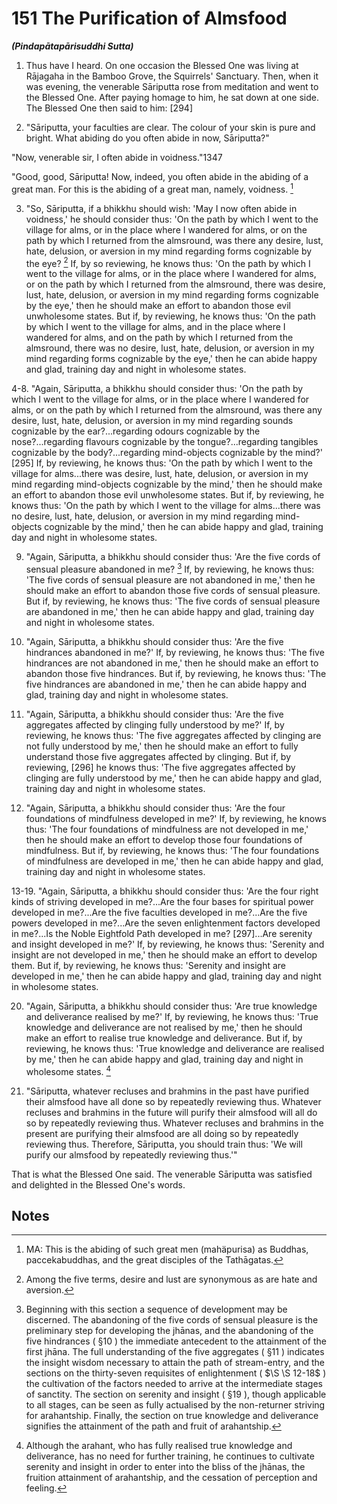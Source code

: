 # 151 The Purification of Almsfood
***(Pindapātapārisuddhi Sutta)***

1. Thus have I heard. On one occasion the Blessed One was living at Rājagaha in the Bamboo Grove, the Squirrels' Sanctuary. Then, when it was evening, the venerable Sāriputta rose from meditation and went to the Blessed One. After paying homage to him, he sat down at one side. The Blessed One then said to him: [294]

2. "Sāriputta, your faculties are clear. The colour of your skin is pure and bright. What abiding do you often abide in now, Sāriputta?"

"Now, venerable sir, I often abide in voidness."1347

"Good, good, Sāriputta! Now, indeed, you often abide in the abiding of a great man. For this is the abiding of a great man, namely, voidness. [^1348]

3. "So, Sāriputta, if a bhikkhu should wish: 'May I now often abide in voidness,' he should consider thus: 'On the path by which I went to the village for alms, or in the place where I wandered for alms, or on the path by which I returned from the almsround, was there any desire, lust, hate, delusion, or aversion in my mind regarding forms cognizable by the eye? [^1349] If, by so reviewing, he knows thus: 'On the path by which I went to the village for alms, or in the place where I wandered for alms, or on the path by which I returned from the almsround, there was desire, lust, hate, delusion, or aversion in my mind regarding forms cognizable by the eye,' then he should make an effort to abandon those evil unwholesome states. But if, by reviewing, he knows thus: 'On the path by which I went to the village for alms, and in the place where I wandered for alms, and on the path by which I returned from the almsround, there was no desire, lust, hate, delusion, or aversion in my mind regarding forms cognizable by the eye,'
then he can abide happy and glad, training day and night in wholesome states.

4-8. "Again, Sāriputta, a bhikkhu should consider thus: 'On the path by which I went to the village for alms, or in the place where I wandered for alms, or on the path by which I returned from the almsround, was there any desire, lust, hate, delusion, or aversion in my mind regarding sounds cognizable by the ear?...regarding odours cognizable by the nose?...regarding flavours cognizable by the tongue?...regarding tangibles cognizable by the body?...regarding mind-objects cognizable by the mind?' [295] If, by reviewing, he knows thus: 'On the path by which I went to the village for alms...there was desire, lust, hate, delusion, or aversion in my mind regarding mind-objects cognizable by the mind,' then he should make an effort to abandon those evil unwholesome states. But if, by reviewing, he knows thus: 'On the path by which I went to the village for alms...there was no desire, lust, hate, delusion, or aversion in my mind regarding mind-objects cognizable by the mind,' then he can abide happy and glad, training day and night in wholesome states.

9. "Again, Sāriputta, a bhikkhu should consider thus: 'Are the five cords of sensual pleasure abandoned in me? [^1350] If, by reviewing, he knows thus: 'The five cords of sensual pleasure are not abandoned in me,' then he should make an effort to abandon those five cords of sensual pleasure. But if, by reviewing, he knows thus: 'The five cords of sensual pleasure are abandoned in me,' then he can abide happy and glad, training day and night in wholesome states.

10. "Again, Sāriputta, a bhikkhu should consider thus: 'Are the five hindrances abandoned in me?' If, by reviewing, he knows thus: 'The five hindrances are not abandoned in me,' then he should make an effort to abandon those five hindrances. But if, by reviewing, he knows thus: 'The five hindrances are abandoned in me,' then he can abide happy and glad, training day and night in wholesome states.

11. "Again, Sāriputta, a bhikkhu should consider thus: 'Are the five aggregates affected by clinging fully understood by me?' If, by reviewing, he knows thus: 'The five aggregates affected by clinging are not fully understood by me,' then he
should make an effort to fully understand those five aggregates affected by clinging. But if, by reviewing, [296] he knows thus: 'The five aggregates affected by clinging are fully understood by me,' then he can abide happy and glad, training day and night in wholesome states.

12. "Again, Sāriputta, a bhikkhu should consider thus: 'Are the four foundations of mindfulness developed in me?' If, by reviewing, he knows thus: 'The four foundations of mindfulness are not developed in me,' then he should make an effort to develop those four foundations of mindfulness. But if, by reviewing, he knows thus: 'The four foundations of mindfulness are developed in me,' then he can abide happy and glad, training day and night in wholesome states.

13-19. "Again, Sāriputta, a bhikkhu should consider thus: 'Are the four right kinds of striving developed in me?...Are the four bases for spiritual power developed in me?...Are the five faculties developed in me?...Are the five powers developed in me?...Are the seven enlightenment factors developed in me?...Is the Noble Eightfold Path developed in me? [297]...Are serenity and insight developed in me?' If, by reviewing, he knows thus: 'Serenity and insight are not developed in me,' then he should make an effort to develop them. But if, by reviewing, he knows thus: 'Serenity and insight are developed in me,' then he can abide happy and glad, training day and night in wholesome states.

20. "Again, Sāriputta, a bhikkhu should consider thus: 'Are true knowledge and deliverance realised by me?' If, by reviewing, he knows thus: 'True knowledge and deliverance are not realised by me,' then he should make an effort to realise true knowledge and deliverance. But if, by reviewing, he knows thus: 'True knowledge and deliverance are realised by me,' then he can abide happy and glad, training day and night in wholesome states. [^1351]

21. "Sāriputta, whatever recluses and brahmins in the past have purified their almsfood have all done so by repeatedly reviewing thus. Whatever recluses and brahmins in the future will purify their almsfood will all do so by repeatedly reviewing thus. Whatever recluses and brahmins in the present are purifying their almsfood are all doing so by repeatedly reviewing
thus. Therefore, Sāriputta, you should train thus: 'We will purify our almsfood by repeatedly reviewing thus.'"

That is what the Blessed One said. The venerable Sāriputta was satisfied and delighted in the Blessed One's words.

## Notes

[^1347]: MA: The arahant's fruition attainment of voidness. See n. 458 and n. 1144.

[^1348]: MA: This is the abiding of such great men (mahäpurisa) as Buddhas, paccekabuddhas, and the great disciples of the Tathāgatas.

[^1349]: Among the five terms, desire and lust are synonymous as are hate and aversion.

[^1350]: Beginning with this section a sequence of development may be discerned. The abandoning of the five cords of sensual pleasure is the preliminary step for developing the jhānas, and the abandoning of the five hindrances ( §10 ) the immediate antecedent to the attainment of the first jhāna. The full understanding of the five aggregates ( §11 ) indicates the insight wisdom necessary to attain the path of stream-entry, and the sections on the thirty-seven requisites of enlightenment ( $\S \S 12-18$ ) the cultivation of the factors needed to arrive at the intermediate stages of sanctity. The section on serenity and insight ( §19 ), though applicable to all stages, can be seen as fully actualised by the non-returner striving for arahantship. Finally, the section on true knowledge and deliverance signifies the attainment of the path and fruit of arahantship.

[^1351]: Although the arahant, who has fully realised true knowledge and deliverance, has no need for further training, he continues to cultivate serenity and insight in order to enter into the bliss of the jhānas, the fruition attainment of
arahantship, and the cessation of perception and feeling.

